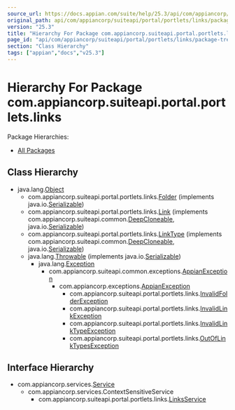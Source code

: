 ```yaml
---
source_url: https://docs.appian.com/suite/help/25.3/api/com/appiancorp/suiteapi/portal/portlets/links/package-tree.html
original_path: api/com/appiancorp/suiteapi/portal/portlets/links/package-tree.html
version: "25.3"
title: "Hierarchy For Package com.appiancorp.suiteapi.portal.portlets.links"
page_id: "api/com/appiancorp/suiteapi/portal/portlets/links/package-tree"
section: "Class Hierarchy"
tags: ["appian","docs","v25.3"]
---
```



# Hierarchy For Package com.appiancorp.suiteapi.portal.portlets.links

Package Hierarchies:

-   [All Packages](../../../../../../overview-tree.html)

## Class Hierarchy

-   java.lang.[Object](https://docs.oracle.com/en/java/javase/17/docs/api/java.base/java/lang/Object.html "class or interface in java.lang")
    -   com.appiancorp.suiteapi.portal.portlets.links.[Folder](Folder.html "class in com.appiancorp.suiteapi.portal.portlets.links") (implements java.io.[Serializable](https://docs.oracle.com/en/java/javase/17/docs/api/java.base/java/io/Serializable.html "class or interface in java.io"))
    -   com.appiancorp.suiteapi.portal.portlets.links.[Link](Link.html "class in com.appiancorp.suiteapi.portal.portlets.links") (implements com.appiancorp.suiteapi.common.[DeepCloneable](../../../common/DeepCloneable.html "interface in com.appiancorp.suiteapi.common"), java.io.[Serializable](https://docs.oracle.com/en/java/javase/17/docs/api/java.base/java/io/Serializable.html "class or interface in java.io"))
    -   com.appiancorp.suiteapi.portal.portlets.links.[LinkType](LinkType.html "class in com.appiancorp.suiteapi.portal.portlets.links") (implements com.appiancorp.suiteapi.common.[DeepCloneable](../../../common/DeepCloneable.html "interface in com.appiancorp.suiteapi.common"), java.io.[Serializable](https://docs.oracle.com/en/java/javase/17/docs/api/java.base/java/io/Serializable.html "class or interface in java.io"))
    -   java.lang.[Throwable](https://docs.oracle.com/en/java/javase/17/docs/api/java.base/java/lang/Throwable.html "class or interface in java.lang") (implements java.io.[Serializable](https://docs.oracle.com/en/java/javase/17/docs/api/java.base/java/io/Serializable.html "class or interface in java.io"))
        -   java.lang.[Exception](https://docs.oracle.com/en/java/javase/17/docs/api/java.base/java/lang/Exception.html "class or interface in java.lang")
            -   com.appiancorp.suiteapi.common.exceptions.[AppianException](../../../common/exceptions/AppianException.html "class in com.appiancorp.suiteapi.common.exceptions")
                -   com.appiancorp.exceptions.[AppianException](../../../../exceptions/AppianException.html "class in com.appiancorp.exceptions")
                    -   com.appiancorp.suiteapi.portal.portlets.links.[InvalidFolderException](InvalidFolderException.html "class in com.appiancorp.suiteapi.portal.portlets.links")
                    -   com.appiancorp.suiteapi.portal.portlets.links.[InvalidLinkException](InvalidLinkException.html "class in com.appiancorp.suiteapi.portal.portlets.links")
                    -   com.appiancorp.suiteapi.portal.portlets.links.[InvalidLinkTypeException](InvalidLinkTypeException.html "class in com.appiancorp.suiteapi.portal.portlets.links")
                    -   com.appiancorp.suiteapi.portal.portlets.links.[OutOfLinkTypesException](OutOfLinkTypesException.html "class in com.appiancorp.suiteapi.portal.portlets.links")

## Interface Hierarchy

-   com.appiancorp.services.[Service](../../../../services/Service.html "interface in com.appiancorp.services")
    -   com.appiancorp.services.ContextSensitiveService
        -   com.appiancorp.suiteapi.portal.portlets.links.[LinksService](LinksService.html "interface in com.appiancorp.suiteapi.portal.portlets.links")
